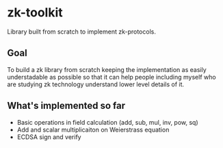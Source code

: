 # zk-toolkit
Library built from scratch to implement zk-protocols.

## Goal
To build a zk library from scratch keeping the implementation as easily understadable as possible so that it can help people including myself who are studying zk technology understand lower level details of it.

## What's implemented so far
- Basic operations in field calculation (add, sub, mul, inv, pow, sq)
- Add and scalar multiplicaiton on Weierstrass equation 
- ECDSA sign and verify
